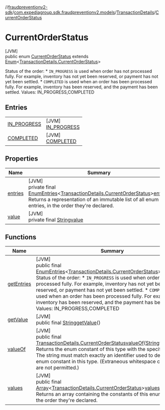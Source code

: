 //[fraudpreventionv2-sdk](../../../../index.md)/[com.expediagroup.sdk.fraudpreventionv2.models](../../index.md)/[TransactionDetails](../index.md)/[CurrentOrderStatus](index.md)

# CurrentOrderStatus

[JVM]\
public enum [CurrentOrderStatus](index.md) extends [Enum](https://docs.oracle.com/javase/8/docs/api/java/lang/Enum.html)&lt;[TransactionDetails.CurrentOrderStatus](index.md)&gt;

Status of the order: * `IN_PROGRESS` is used when order has not processed fully. For example, inventory has not yet been reserved, or payment has not yet been settled. * `COMPLETED` is used when an order has been processed fully. For example, inventory has been reserved, and the payment has been settled. Values: IN_PROGRESS,COMPLETED

## Entries

| | |
|---|---|
| [IN_PROGRESS](-i-n_-p-r-o-g-r-e-s-s/index.md) | [JVM]<br>[IN_PROGRESS](-i-n_-p-r-o-g-r-e-s-s/index.md) |
| [COMPLETED](-c-o-m-p-l-e-t-e-d/index.md) | [JVM]<br>[COMPLETED](-c-o-m-p-l-e-t-e-d/index.md) |

## Properties

| Name | Summary |
|---|---|
| [entries](index.md#698522920%2FProperties%2F-173342751) | [JVM]<br>private final [EnumEntries](https://kotlinlang.org/api/latest/jvm/stdlib/kotlin.enums/-enum-entries/index.html)&lt;[TransactionDetails.CurrentOrderStatus](index.md)&gt;[entries](index.md#698522920%2FProperties%2F-173342751)<br>Returns a representation of an immutable list of all enum entries, in the order they're declared. |
| [value](index.md#2097472039%2FProperties%2F-173342751) | [JVM]<br>private final [String](https://docs.oracle.com/javase/8/docs/api/java/lang/String.html)[value](index.md#2097472039%2FProperties%2F-173342751) |

## Functions

| Name | Summary |
|---|---|
| [getEntries](get-entries.md) | [JVM]<br>public final [EnumEntries](https://kotlinlang.org/api/latest/jvm/stdlib/kotlin.enums/-enum-entries/index.html)&lt;[TransactionDetails.CurrentOrderStatus](index.md)&gt;[getEntries](get-entries.md)()<br>Status of the order: * `IN_PROGRESS` is used when order has not processed fully. For example, inventory has not yet been reserved, or payment has not yet been settled. * `COMPLETED` is used when an order has been processed fully. For example, inventory has been reserved, and the payment has been settled. Values: IN_PROGRESS,COMPLETED |
| [getValue](get-value.md) | [JVM]<br>public final [String](https://docs.oracle.com/javase/8/docs/api/java/lang/String.html)[getValue](get-value.md)() |
| [valueOf](value-of.md) | [JVM]<br>public final [TransactionDetails.CurrentOrderStatus](index.md)[valueOf](value-of.md)([String](https://docs.oracle.com/javase/8/docs/api/java/lang/String.html)value)<br>Returns the enum constant of this type with the specified name. The string must match exactly an identifier used to declare an enum constant in this type. (Extraneous whitespace characters are not permitted.) |
| [values](values.md) | [JVM]<br>public final [Array](https://kotlinlang.org/api/latest/jvm/stdlib/kotlin/-array/index.html)&lt;[TransactionDetails.CurrentOrderStatus](index.md)&gt;[values](values.md)()<br>Returns an array containing the constants of this enum type, in the order they're declared. |
